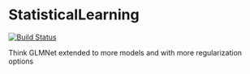 # StatisticalLearning

[![Build Status](https://travis-ci.org/joshday/StatisticalLearning.jl.svg?branch=master)](https://travis-ci.org/joshday/StatisticalLearning.jl)


Think GLMNet extended to more models and with more regularization options 
